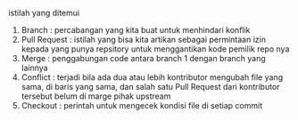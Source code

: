 istilah yang ditemui
1.	Branch	    	: percabangan yang kita buat untuk menhindari konflik
2.	Pull Request	: istilah yang bisa kita artikan sebagai permintaan izin kepada yang punya repsitory untuk menggantikan kode pemilik repo nya
3.	Merge	      	: penggabungan code antara branch 1 dengan branch yang lainnya
4.	Conflict	  	: terjadi bila ada dua atau lebih kontributor mengubah file yang sama, di baris yang sama, dan salah satu Pull Request dari
                    kontributor tersebut belum di marge pihak upstream
5.	Checkout	  	: perintah untuk mengecek kondisi file di setiap commit
